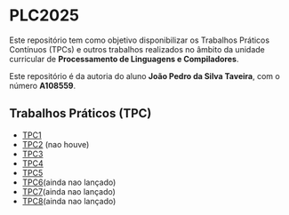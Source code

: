 # PLC2025

Este repositório tem como objetivo disponibilizar os Trabalhos Práticos Contínuos (TPCs) e outros trabalhos realizados no âmbito da unidade curricular de **Processamento de Linguagens e Compiladores**.

Este repositório é da autoria do aluno **João Pedro da Silva Taveira**, com o número **A108559**.

## Trabalhos Práticos (TPC)

- [TPC1](/TPC1/)
- [TPC2](/TPC2/) (nao houve)
- [TPC3](/TPC3/)
- [TPC4](/TPC4/)
- [TPC5](/TPC5/)
- [TPC6](/TPC6/)(ainda nao lançado)
- [TPC7](/TPC7/)(ainda nao lançado)
- [TPC8](/TPC8/)(ainda nao lançado)
